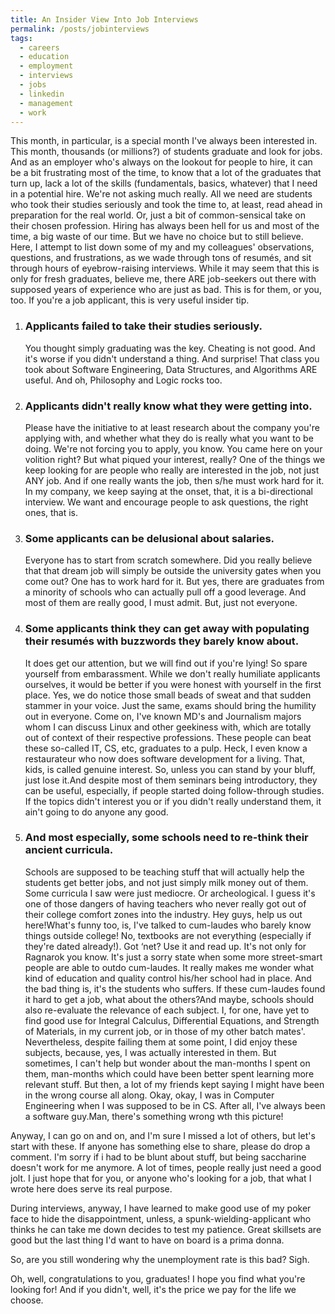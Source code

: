 ```yaml
---
title: An Insider View Into Job Interviews
permalink: /posts/jobinterviews
tags:
  - careers
  - education
  - employment
  - interviews
  - jobs
  - linkedin
  - management
  - work
---
```

This month, in particular, is a special month I've always been interested in. This month, thousands (or millions?) of students graduate and look for jobs. And as an employer who's always on the lookout for people to hire, it can be a bit frustrating most of the time, to know that a lot of the graduates that turn up, lack a lot of the skills (fundamentals, basics, whatever) that I need in a potential hire. We're not asking much really. All we need are students who took their studies seriously and took the time to, at least, read ahead in preparation for the real world. Or, just a bit of common-sensical take on their chosen profession. Hiring has always been hell for us and most of the time, a big waste of our time. But we have no choice but to still believe. Here, I attempt to list down some of my and my colleagues' observations, questions, and frustrations, as we wade through tons of resumés, and sit through hours of eyebrow-raising interviews. While it may seem that this is only for fresh graduates, believe me, there ARE job-seekers out there with supposed years of experience who are just as bad. This is for them, or you, too. If you're a job applicant, this is very useful insider tip.

<!--more-->

1. ### Applicants failed to take their studies seriously.
    
    You thought simply graduating was the key. Cheating is not good. And it's worse if you didn't understand a thing. And surprise! That class you took about Software Engineering, Data Structures, and Algorithms ARE useful. And oh, Philosophy and Logic rocks too.

2. ### Applicants didn't really know what they were getting into.
    
    Please have the initiative to at least research about the company you're applying with, and whether what they do is really what you want to be doing. We're not forcing you to apply, you know. You came here on your volition right? But what piqued your interest, really? One of the things we keep looking for are people who really are interested in the job, not just ANY job. And if one really wants the job, then s/he must work hard for it. In my company, we keep saying at the onset, that, it is a bi-directional interview. We want and encourage people to ask questions, the right ones, that is.

3. ### Some applicants can be delusional about salaries.
    
    Everyone has to start from scratch somewhere. Did you really believe that that dream job will simply be outside the university gates when you come out? One has to work hard for it. But yes, there are graduates from a minority of schools who can actually pull off a good leverage. And most of them are really good, I must admit. But, just not everyone.

4. ### Some applicants think they can get away with populating their resumés with buzzwords they barely know about.
    
    It does get our attention, but we will find out if you're lying! So spare yourself from embarassment. While we don't really humiliate applicants ourselves, it would be better if you were honest with yourself in the first place. Yes, we do notice those small beads of sweat and that sudden stammer in your voice. Just the same, exams should bring the humility out in everyone. Come on, I've known MD's and Journalism majors whom I can discuss Linux and other geekiness with, which are totally out of context of their respective professions. These people can beat these so-called IT, CS, etc, graduates to a pulp. Heck, I even know a restaurateur who now does software development for a living. That, kids, is called genuine interest. So, unless you can stand by your bluff, just lose it.And despite most of them seminars being introductory, they can be useful, especially, if people started doing follow-through studies. If the topics didn't interest you or if you didn't really understand them, it ain't going to do anyone any good.

5. ### And most especially, some schools need to re-think their ancient curricula.
    
    Schools are supposed to be teaching stuff that will actually help the students get better jobs, and not just simply milk money out of them. Some curricula I saw were just mediocre. Or archeological. I guess it's one of those dangers of having teachers who never really got out of their college comfort zones into the industry. Hey guys, help us out here!What's funny too, is, I've talked to cum-laudes who barely know things outside college! No, textbooks are not everything (especially if they're dated already!). Got &#8216;net? Use it and read up. It's not only for Ragnarok you know. It's just a sorry state when some more street-smart people are able to outdo cum-laudes. It really makes me wonder what kind of education and quality control his/her school had in place. And the bad thing is, it's the students who suffers. If these cum-laudes found it hard to get a job, what about the others?And maybe, schools should also re-evaluate the relevance of each subject. I, for one, have yet to find good use for Integral Calculus, Differential Equations, and Strength of Materials, in my current job, or in those of my other batch mates'. Nevertheless, despite failing them at some point, I did enjoy these subjects, because, yes, I was actually interested in them. But sometimes, I can't help but wonder about the man-months I spent on them, man-months which could have been better spent learning more relevant stuff. But then, a lot of my friends kept saying I might have been in the wrong course all along. Okay, okay, I was in Computer Engineering when I was supposed to be in CS. After all, I've always been a software guy.Man, there's something wrong wth this picture!

Anyway, I can go on and on, and I'm sure I missed a lot of others, but let's start with these. If anyone has something else to share, please do drop a comment. I'm sorry if i had to be blunt about stuff, but being saccharine doesn't work for me anymore. A lot of times, people really just need a good jolt. I just hope that for you, or anyone who's looking for a job, that what I wrote here does serve its real purpose.

During interviews, anyway, I have learned to make good use of my poker face to hide the disappointment, unless, a spunk-wielding-applicant who thinks he can take me down decides to test my patience. Great skillsets are good but the last thing I'd want to have on board is a prima donna.

So, are you still wondering why the unemployment rate is this bad? Sigh.

Oh, well, congratulations to you, graduates! I hope you find what you're looking for! And if you didn't, well, it's the price we pay for the life we choose.

